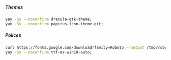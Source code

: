 ##### Themes
```bash
yay -Sy --noconfirm dracula-gtk-theme;
yay -Sy --noconfirm papirus-icon-theme-git;
```

##### Polices
```bash
curl https://fonts.google.com/download?family=Roboto --output /tmp/roboto.zip; unzip /tmp/roboto.zip -d /usr/share/fonts;
yay -Sy --noconfirm ttf-ms-win10-auto;
```

